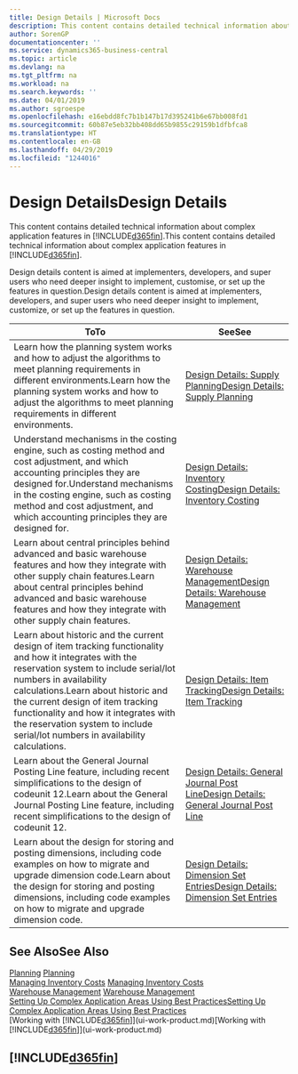 ```yaml
---
title: Design Details | Microsoft Docs
description: This content contains detailed technical information about complex application features in Business Central.
author: SorenGP
documentationcenter: ''
ms.service: dynamics365-business-central
ms.topic: article
ms.devlang: na
ms.tgt_pltfrm: na
ms.workload: na
ms.search.keywords: ''
ms.date: 04/01/2019
ms.author: sgroespe
ms.openlocfilehash: e16ebdd8fc7b1b147b17d395241b6e67bb008fd1
ms.sourcegitcommit: 60b87e5eb32bb408dd65b9855c29159b1dfbfca8
ms.translationtype: HT
ms.contentlocale: en-GB
ms.lasthandoff: 04/29/2019
ms.locfileid: "1244016"
---
```

# <a name="design-details"></a><span data-ttu-id="07823-103">Design Details</span><span class="sxs-lookup"><span data-stu-id="07823-103">Design Details</span></span>
<span data-ttu-id="07823-104">This content contains detailed technical information about complex application features in [!INCLUDE[d365fin](includes/d365fin_md.md)].</span><span class="sxs-lookup"><span data-stu-id="07823-104">This content contains detailed technical information about complex application features in [!INCLUDE[d365fin](includes/d365fin_md.md)].</span></span>  

 <span data-ttu-id="07823-105">Design details content is aimed at implementers, developers, and super users who need deeper insight to implement, customise, or set up the features in question.</span><span class="sxs-lookup"><span data-stu-id="07823-105">Design details content is aimed at implementers, developers, and super users who need deeper insight to implement, customize, or set up the features in question.</span></span>  

|<span data-ttu-id="07823-106">**To**</span><span class="sxs-lookup"><span data-stu-id="07823-106">**To**</span></span>|<span data-ttu-id="07823-107">**See**</span><span class="sxs-lookup"><span data-stu-id="07823-107">**See**</span></span>|  
|------------|-------------|  
|<span data-ttu-id="07823-108">Learn how the planning system works and how to adjust the algorithms to meet planning requirements in different environments.</span><span class="sxs-lookup"><span data-stu-id="07823-108">Learn how the planning system works and how to adjust the algorithms to meet planning requirements in different environments.</span></span>|[<span data-ttu-id="07823-109">Design Details: Supply Planning</span><span class="sxs-lookup"><span data-stu-id="07823-109">Design Details: Supply Planning</span></span>](design-details-supply-planning.md)|  
|<span data-ttu-id="07823-110">Understand mechanisms in the costing engine, such as costing method and cost adjustment, and which accounting principles they are designed for.</span><span class="sxs-lookup"><span data-stu-id="07823-110">Understand mechanisms in the costing engine, such as costing method and cost adjustment, and which accounting principles they are designed for.</span></span>|[<span data-ttu-id="07823-111">Design Details: Inventory Costing</span><span class="sxs-lookup"><span data-stu-id="07823-111">Design Details: Inventory Costing</span></span>](design-details-inventory-costing.md)|  
|<span data-ttu-id="07823-112">Learn about central principles behind advanced and basic warehouse features and how they integrate with other supply chain features.</span><span class="sxs-lookup"><span data-stu-id="07823-112">Learn about central principles behind advanced and basic warehouse features and how they integrate with other supply chain features.</span></span>|[<span data-ttu-id="07823-113">Design Details: Warehouse Management</span><span class="sxs-lookup"><span data-stu-id="07823-113">Design Details: Warehouse Management</span></span>](design-details-warehouse-management.md)|  
|<span data-ttu-id="07823-114">Learn about historic and the current design of item tracking functionality and how it integrates with the reservation system to include serial/lot numbers in availability calculations.</span><span class="sxs-lookup"><span data-stu-id="07823-114">Learn about historic and the current design of item tracking functionality and how it integrates with the reservation system to include serial/lot numbers in availability calculations.</span></span>|[<span data-ttu-id="07823-115">Design Details: Item Tracking</span><span class="sxs-lookup"><span data-stu-id="07823-115">Design Details: Item Tracking</span></span>](design-details-item-tracking.md)|  
|<span data-ttu-id="07823-116">Learn about the General Journal Posting Line feature, including recent simplifications to the design of codeunit 12.</span><span class="sxs-lookup"><span data-stu-id="07823-116">Learn about the General Journal Posting Line feature, including recent simplifications to the design of codeunit 12.</span></span>|[<span data-ttu-id="07823-117">Design Details: General Journal Post Line</span><span class="sxs-lookup"><span data-stu-id="07823-117">Design Details: General Journal Post Line</span></span>](design-details-general-journal-post-line.md)|
|<span data-ttu-id="07823-118">Learn about the design for storing and posting dimensions, including code examples on how to migrate and upgrade dimension code.</span><span class="sxs-lookup"><span data-stu-id="07823-118">Learn about the design for storing and posting dimensions, including code examples on how to migrate and upgrade dimension code.</span></span>|[<span data-ttu-id="07823-119">Design Details: Dimension Set Entries</span><span class="sxs-lookup"><span data-stu-id="07823-119">Design Details: Dimension Set Entries</span></span>](design-details-dimension-set-entries.md)| 

## <a name="see-also"></a><span data-ttu-id="07823-120">See Also</span><span class="sxs-lookup"><span data-stu-id="07823-120">See Also</span></span>  
 <span data-ttu-id="07823-121">[Planning](production-planning.md) </span><span class="sxs-lookup"><span data-stu-id="07823-121">[Planning](production-planning.md) </span></span>  
 <span data-ttu-id="07823-122">[Managing Inventory Costs](finance-manage-inventory-costs.md) </span><span class="sxs-lookup"><span data-stu-id="07823-122">[Managing Inventory Costs](finance-manage-inventory-costs.md) </span></span>  
 <span data-ttu-id="07823-123">[Warehouse Management](warehouse-manage-warehouse.md) </span><span class="sxs-lookup"><span data-stu-id="07823-123">[Warehouse Management](warehouse-manage-warehouse.md) </span></span>  
 [<span data-ttu-id="07823-124">Setting Up Complex Application Areas Using Best Practices</span><span class="sxs-lookup"><span data-stu-id="07823-124">Setting Up Complex Application Areas Using Best Practices</span></span>](set-up-complex-application-areas-using-best-practices.md)  
 <span data-ttu-id="07823-125">[Working with [!INCLUDE[d365fin](includes/d365fin_md.md)]](ui-work-product.md)</span><span class="sxs-lookup"><span data-stu-id="07823-125">[Working with [!INCLUDE[d365fin](includes/d365fin_md.md)]](ui-work-product.md)</span></span>

 ## [!INCLUDE[d365fin](includes/free_trial_md.md)]  

